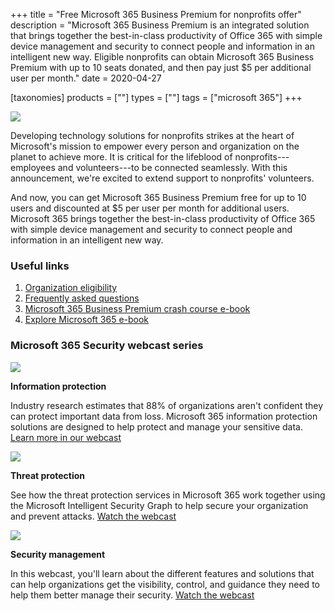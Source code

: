 +++
title = "Free Microsoft 365 Business Premium for nonprofits offer"
description = "Microsoft 365 Business Premium is an integrated solution that brings together the best-in-class productivity of Office 365 with simple device management and security to connect people and information in an intelligent new way. Eligible nonprofits can obtain Microsoft 365 Business Premium with up to 10 seats donated, and then pay just $5 per additional user per month."
date = 2020-04-27

[taxonomies]
products = [""]
types = [""]
tags = ["microsoft 365"]
+++

![](https://o365hq.com/images/711.png)

Developing technology solutions for nonprofits strikes at the heart of
Microsoft's mission to empower every person and organization on the
planet to achieve more. It is critical for the lifeblood of
nonprofits---employees and volunteers---to be connected seamlessly. With
this announcement, we're excited to extend support to nonprofits'
volunteers.

And now, you can get Microsoft 365 Business Premium free for up to 10
users and discounted at \$5 per user per month for additional users.
Microsoft 365 brings together the best-in-class productivity of Office
365 with simple device management and security to connect people and
information in an intelligent new way.

### Useful links

1.  [Organization
    eligibility](https://www.microsoft.com/en-us/nonprofits/eligibility)
2.  [Frequently asked
    questions](https://www.microsoft.com/en-us/nonprofits/faq)
3.  [Microsoft 365 Business Premium crash course
    e-book](https://aka.ms/CrashCourseMicrosoft365Nonprofit)
4.  [Explore Microsoft 365
    e-book](https://nonprofits.tsi.microsoft.com/Office-365-EMS-Together/)

### Microsoft 365 Security webcast series

![](https://img-prod-cms-rt-microsoft-com.akamaized.net/cms/api/am/imageFileData/RWtQFy?ver=5422&q=90&m=6&h=291&w=517&b=%23FFFFFFFF&l=f&o=t&x=588&y=130&aim=true)

**Information protection**

Industry research estimates that 88% of organizations aren't confident
they can protect important data from loss. Microsoft 365 information
protection solutions are designed to help protect and manage your
sensitive data. [Learn more in our
webcast](https://nonprofits.tsi.microsoft.com/Information-Protection/)

![](https://img-prod-cms-rt-microsoft-com.akamaized.net/cms/api/am/imageFileData/RE3C40d?ver=ea66&q=90&m=6&h=291&w=517&b=%23FFFFFFFF&l=f&o=t&aim=true)

**Threat protection**

See how the threat protection services in Microsoft 365 work together
using the Microsoft Intelligent Security Graph to help secure your
organization and prevent attacks. [Watch the
webcast](https://nonprofits.tsi.microsoft.com/threat-protection/)

![](https://img-prod-cms-rt-microsoft-com.akamaized.net/cms/api/am/imageFileData/RE3BLME?ver=9ece&q=90&m=6&h=291&w=517&b=%23FFFFFFFF&l=f&o=t&aim=true)

**Security management**

In this webcast, you'll learn about the different features and solutions
that can help organizations get the visibility, control, and guidance
they need to help them better manage their security. [Watch the
webcast](https://nonprofits.tsi.microsoft.com/security-management/)
